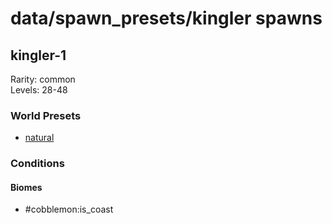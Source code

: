 # data/spawn_presets/kingler spawns  
  
## kingler-1  
Rarity: common  
Levels: 28-48  
  
### World Presets  
* [natural](/data/world_presets/natural.md)  
  
### Conditions  
  
#### Biomes  
  * #cobblemon:is_coast
  
